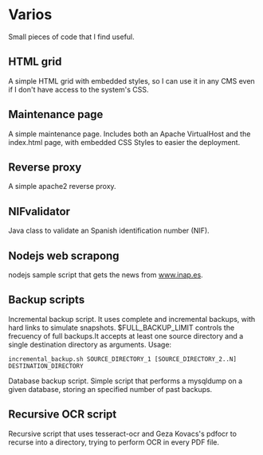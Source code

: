 Varios
=============

Small pieces of code that I find useful.

HTML grid
-------

A simple HTML grid with embedded styles, so I can use it in any CMS even if I don't have access to the system's CSS.

Maintenance page
-------

A simple maintenance page. Includes both an Apache VirtualHost and the index.html page, with embedded CSS Styles to easier the deployment.

Reverse proxy
-------

A simple apache2 reverse proxy.

NIFvalidator
-------
Java class to validate an Spanish identification number (NIF).

Nodejs web scrapong
-------
nodejs sample script that gets the news from www.inap.es.

Backup scripts
-------

Incremental backup script. It uses complete and incremental backups, with 
hard links to simulate snapshots. $FULL_BACKUP_LIMIT controls the frecuency 
of full backups.It accepts at least one source directory and a single destination directory as arguments. Usage:

    incremental_backup.sh SOURCE_DIRECTORY_1 [SOURCE_DIRECTORY_2..N] DESTINATION_DIRECTORY

Database backup script. Simple script that performs a mysqldump on a given database, storing an specified number
of past backups.

Recursive OCR script
-------

Recursive script that uses tesseract-ocr and Geza Kovacs's pdfocr to recurse into a directory, trying to perform
OCR in every PDF file.
